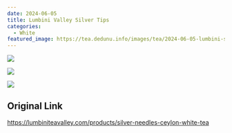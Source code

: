 ```yaml
---
date: 2024-06-05
title: Lumbini Valley Silver Tips
categories:
  - White
featured_image: https://tea.dedunu.info/images/tea/2024-06-05-lumbini-silver-tips-1.jpeg
---
```


![](https://tea.dedunu.info/images/tea/2024-06-05-lumbini-silver-tips-2.jpeg)

![](https://tea.dedunu.info/images/tea/2024-06-05-lumbini-silver-tips-3.jpeg)

![](https://tea.dedunu.info/images/tea/2024-06-05-lumbini-silver-tips-4.jpeg)

## Original Link

<https://lumbiniteavalley.com/products/silver-needles-ceylon-white-tea>
